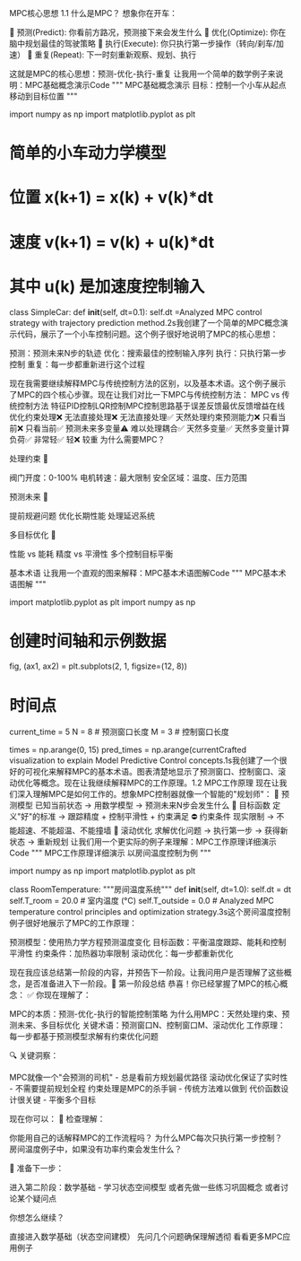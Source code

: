 MPC核心思想
1.1 什么是MPC？
想象你在开车：

👀 预测(Predict): 你看前方路况，预测接下来会发生什么
🎯 优化(Optimize): 你在脑中规划最佳的驾驶策略
🚗 执行(Execute): 你只执行第一步操作（转向/刹车/加速）
🔄 重复(Repeat): 下一时刻重新观察、规划、执行

这就是MPC的核心思想：预测-优化-执行-重复
让我用一个简单的数学例子来说明：MPC基础概念演示Code """
MPC基础概念演示
目标：控制一个小车从起点移动到目标位置
"""

import numpy as np
import matplotlib.pyplot as plt

# 简单的小车动力学模型
# 位置 x(k+1) = x(k) + v(k)*dt
# 速度 v(k+1) = v(k) + u(k)*dt  
# 其中 u(k) 是加速度控制输入

class SimpleCar:
    def __init__(self, dt=0.1):
        self.dt =Analyzed MPC control strategy with trajectory prediction method.2s我创建了一个简单的MPC概念演示代码，展示了一个小车控制问题。这个例子很好地说明了MPC的核心思想：

预测：预测未来N步的轨迹
优化：搜索最佳的控制输入序列
执行：只执行第一步控制
重复：每一步都重新进行这个过程

现在我需要继续解释MPC与传统控制方法的区别，以及基本术语。这个例子展示了MPC的四个核心步骤。现在让我们对比一下MPC与传统控制方法：
MPC vs 传统控制方法
特征PID控制LQR控制MPC控制思路基于误差反馈最优反馈增益在线优化约束处理❌ 无法直接处理❌ 无法直接处理✅ 天然处理约束预测能力❌ 只看当前❌ 只看当前✅ 预测未来多变量⚠️ 难以处理耦合✅ 天然多变量✅ 天然多变量计算负荷✅ 非常轻✅ 轻❌ 较重
为什么需要MPC？

处理约束 🚧

阀门开度：0-100%
电机转速：最大限制
安全区域：温度、压力范围


预测未来 🔮

提前规避问题
优化长期性能
处理延迟系统


多目标优化 🎯

性能 vs 能耗
精度 vs 平滑性
多个控制目标平衡



基本术语
让我用一个直观的图来解释：MPC基本术语图解Code """
MPC基本术语图解
"""

import matplotlib.pyplot as plt
import numpy as np

# 创建时间轴和示例数据
fig, (ax1, ax2) = plt.subplots(2, 1, figsize=(12, 8))

# 时间点
current_time = 5
N = 8  # 预测窗口长度
M = 3  # 控制窗口长度

times = np.arange(0, 15)
pred_times = np.arange(currentCrafted visualization to explain Model Predictive Control concepts.1s我创建了一个很好的可视化来解释MPC的基本术语。图表清楚地显示了预测窗口、控制窗口、滚动优化等概念。现在让我继续解释MPC的工作原理。1.2 MPC工作原理
现在让我们深入理解MPC是如何工作的。想象MPC控制器就像一个智能的"规划师"：
🔮 预测模型
已知当前状态 → 用数学模型 → 预测未来N步会发生什么
🎯 目标函数
定义"好"的标准 → 跟踪精度 + 控制平滑性 + 约束满足
⛔ 约束条件
现实限制 → 不能超速、不能超温、不能撞墙
🔄 滚动优化
求解优化问题 → 执行第一步 → 获得新状态 → 重新规划
让我们用一个更实际的例子来理解：MPC工作原理详细演示Code """
MPC工作原理详细演示
以房间温度控制为例
"""

import numpy as np
import matplotlib.pyplot as plt

class RoomTemperature:
    """房间温度系统"""
    def __init__(self, dt=1.0):
        self.dt = dt
        self.T_room = 20.0    # 室内温度 (°C)
        self.T_outside = 0.0  # Analyzed MPC temperature control principles and optimization strategy.3s这个房间温度控制例子很好地展示了MPC的工作原理：

预测模型：使用热力学方程预测温度变化
目标函数：平衡温度跟踪、能耗和控制平滑性
约束条件：加热器功率限制
滚动优化：每一步都重新优化

现在我应该总结第一阶段的内容，并预告下一阶段。让我问用户是否理解了这些概念，是否准备进入下一阶段。🎉 第一阶段总结
恭喜！你已经掌握了MPC的核心概念：
✅ 你现在理解了：

MPC的本质：预测-优化-执行的智能控制策略
为什么用MPC：天然处理约束、预测未来、多目标优化
关键术语：预测窗口N、控制窗口M、滚动优化
工作原理：每一步都基于预测模型求解有约束优化问题

🔍 关键洞察：

MPC就像一个"会预测的司机" - 总是看前方规划最优路径
滚动优化保证了实时性 - 不需要提前规划全程
约束处理是MPC的杀手锏 - 传统方法难以做到
代价函数设计很关键 - 平衡多个目标


现在你可以：
🤔 检查理解：

你能用自己的话解释MPC的工作流程吗？
为什么MPC每次只执行第一步控制？
房间温度例子中，如果没有功率约束会发生什么？

🚀 准备下一步：

进入第二阶段：数学基础 - 学习状态空间模型
或者先做一些练习巩固概念
或者讨论某个疑问点

你想怎么继续？

直接进入数学基础（状态空间建模）
先问几个问题确保理解透彻
看看更多MPC应用例子